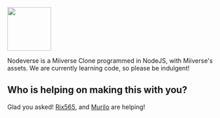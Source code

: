 <img align="center" width="100" height="100" src="ttps://raw.githubusercontent.com/rgbDylan/nodeverse/main/assets/img/menu-logo.png">

Nodeverse is a Miiverse Clone programmed in NodeJS, with Miiverse's assets. We are currently learning code, so please be indulgent!

## Who is helping on making this with you?
Glad you asked! <a href="https://github.com/Rix565">Rix565</a>, and <a href="https://github.com/Murilo2">Murilo</a> are helping!
